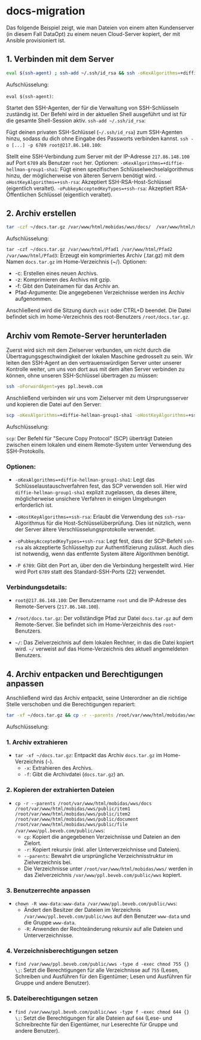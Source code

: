 # docs-migration
Das folgende Beispiel zeigt, wie man Dateien von einem alten Kundenserver (in diesem Fall DataOpt) zu einem neuen Cloud-Server kopiert, der mit Ansible provisioniert ist.
## 1. Verbinden mit dem Server
```bash
eval $(ssh-agent) ; ssh-add ~/.ssh/id_rsa && ssh -oKexAlgorithms=+diffie-hellman-group1-sha1 -oHostKeyAlgorithms=+ssh-rsa -oPubkeyAcceptedKeyTypes=+ssh-rsa -p 6789 root@217.86.148.100
```
Aufschlüsselung:

`eval $(ssh-agent)`:

Startet den SSH-Agenten, der für die Verwaltung von SSH-Schlüsseln zuständig ist. Der Befehl wird in der aktuellen Shell ausgeführt und ist für die gesamte Shell-Session aktiv.
`ssh-add ~/.ssh/id_rsa`:

Fügt deinen privaten SSH-Schlüssel (`~/.ssh/id_rsa`) zum SSH-Agenten hinzu, sodass du dich ohne Eingabe des Passworts verbinden kannst.
`ssh -o [...] -p 6789 root@217.86.148.100`:

Stellt eine SSH-Verbindung zum Server mit der IP-Adresse `217.86.148.100` auf Port `6789` als Benutzer `root` her.
Optionen:
`-oKexAlgorithms=+diffie-hellman-group1-sha1`: Fügt einen spezifischen Schlüsselwechselalgorithmus hinzu, der möglicherweise von älteren Servern benötigt wird.
`-oHostKeyAlgorithms=+ssh-rsa`: Akzeptiert SSH-RSA-Host-Schlüssel (eigentlich veraltet).
`-oPubkeyAcceptedKeyTypes=+ssh-rsa`: Akzeptiert RSA-Öffentlichen Schlüssel (eigentlich veraltet).
## 2. Archiv erstellen
```bash
tar -czf ~/docs.tar.gz /var/www/html/mobidas/wws/docs/  /var/www/html/mobidas/wws/public/document/ /var/www/html/mobidas/wws/public/file/ /var/www/html/mobidas/wws/public/item1/ /var/www/html/mobidas/wws/public/item2
```
Aufschlüsselung:

`tar -czf ~/docs.tar.gz /var/www/html/Pfad1 /var/www/html/Pfad2 /var/www/html/Pfad3`:
Erzeugt ein komprimiertes Archiv (.tar.gz) mit dem Namen `docs.tar.gz` im Home-Verzeichnis (~/).
Optionen:
- -c: Erstellen eines neuen Archivs.
- -z: Komprimieren des Archivs mit gzip.
- -f: Gibt den Dateinamen für das Archiv an.
- Pfad-Argumente: Die angegebenen Verzeichnisse werden ins Archiv aufgenommen.

Anschließend wird die Sitzung durch `exit` oder CTRL+D beendet. Die Datei befindet sich im home-Verzeichnis des root-Benutzers `/root/docs.tar.gz`.

## Archiv vom Remote-Server herunterladen
Zuerst wird sich mit dem Zielserver verbunden, um nicht durch die Übertragungsgeschwindigkeit der lokalen Maschine gedrosselt zu sein. Wir leiten den SSH-Agent an den vertrauenswürdigen Server unter unserer Kontrolle weiter, um uns von dort aus mit dem alten Server verbinden zu können, ohne unseren SSH-Schlüssel übertragen zu müssen:
```bash
ssh -oForwardAgent=yes ppl.beveb.com
```
Anschließend verbinden wir uns vom Zielserver mit dem Ursprungsserver und kopieren die Datei auf den Server:
```bash
scp -oKexAlgorithms=+diffie-hellman-group1-sha1 -oHostKeyAlgorithms=+ssh-rsa -oPubkeyAcceptedKeyTypes=+ssh-rsa -P 6789 root@217.86.148.100:/root/docs.tar.gz ~/
```

Aufschlüsselung:

`scp`: Der Befehl für "Secure Copy Protocol" (SCP) überträgt Dateien zwischen einem lokalen und einem Remote-System unter Verwendung des SSH-Protokolls.

### Optionen:

- `-oKexAlgorithms=+diffie-hellman-group1-sha1`: 
  Legt das Schlüsselaustauschverfahren fest, das SCP verwenden soll. Hier wird `diffie-hellman-group1-sha1` explizit zugelassen, da dieses ältere, möglicherweise unsichere Verfahren in einigen Umgebungen erforderlich ist.

- `-oHostKeyAlgorithms=+ssh-rsa`: 
  Erlaubt die Verwendung des `ssh-rsa`-Algorithmus für die Host-Schlüsselüberprüfung. Dies ist nützlich, wenn der Server ältere Verschlüsselungsprotokolle verwendet.

- `-oPubkeyAcceptedKeyTypes=+ssh-rsa`: 
  Legt fest, dass der SCP-Befehl `ssh-rsa` als akzeptierte Schlüsseltyp zur Authentifizierung zulässt. Auch dies ist notwendig, wenn das entfernte System ältere Algorithmen benötigt.

- `-P 6789`: 
  Gibt den Port an, über den die Verbindung hergestellt wird. Hier wird Port `6789` statt des Standard-SSH-Ports (22) verwendet.

### Verbindungsdetails:

- `root@217.86.148.100`: 
  Der Benutzername `root` und die IP-Adresse des Remote-Servers (`217.86.148.100`).

- `/root/docs.tar.gz`: 
  Der vollständige Pfad zur Datei `docs.tar.gz` auf dem Remote-Server. Sie befindet sich im Home-Verzeichnis des `root`-Benutzers.

- `~/`: 
  Das Zielverzeichnis auf dem lokalen Rechner, in das die Datei kopiert wird. `~/` verweist auf das Home-Verzeichnis des aktuell angemeldeten Benutzers.

## 4. Archiv entpacken und Berechtigungen anpassen
Anschließend wird das Archiv entpackt, seine Unterordner an die richtige Stelle verschoben und die Berechtigungen repariert:
```bash
tar -xf ~/docs.tar.gz && cp -r --parents /root/var/www/html/mobidas/wws/docs /root/var/www/html/mobidas/wws/public/item1 /root/var/www/html/mobidas/wws/public/item2 /root/var/www/html/mobidas/wws/public/document /root/var/www/html/mobidas/wws/public/file /var/www/ppl.beveb.com/public/wws && chown -R www-data:www-data /var/www/ppl.beveb.com/public/wws && find /var/www/ppl.beveb.com/public/wws -type f -exec chmod 644 {} \;
```

Aufschlüsselung:

### 1. Archiv extrahieren
- `tar -xf ~/docs.tar.gz`: Entpackt das Archiv `docs.tar.gz` im Home-Verzeichnis (`~`).
  - `-x`: Extrahieren des Archivs.
  - `-f`: Gibt die Archivdatei (`docs.tar.gz`) an.

### 2. Kopieren der extrahierten Dateien
- `cp -r --parents /root/var/www/html/mobidas/wws/docs /root/var/www/html/mobidas/wws/public/item1 /root/var/www/html/mobidas/wws/public/item2 /root/var/www/html/mobidas/wws/public/document /root/var/www/html/mobidas/wws/public/file /var/www/ppl.beveb.com/public/wws`:
  - `cp`: Kopiert die angegebenen Verzeichnisse und Dateien an den Zielort.
  - `-r`: Kopiert rekursiv (inkl. aller Unterverzeichnisse und Dateien).
  - `--parents`: Bewahrt die ursprüngliche Verzeichnisstruktur im Zielverzeichnis bei.
  - Die Verzeichnisse unter `/root/var/www/html/mobidas/wws/` werden in das Zielverzeichnis `/var/www/ppl.beveb.com/public/wws` kopiert.

### 3. Benutzerrechte anpassen
- `chown -R www-data:www-data /var/www/ppl.beveb.com/public/wws`: 
  - Ändert den Besitzer der Dateien im Verzeichnis `/var/www/ppl.beveb.com/public/wws` auf den Benutzer `www-data` und die Gruppe `www-data`.
  - `-R`: Anwenden der Rechteänderung rekursiv auf alle Dateien und Unterverzeichnisse.

### 4. Verzeichnisberechtigungen setzen
- `find /var/www/ppl.beveb.com/public/wws -type d -exec chmod 755 {} \;`: Setzt die Berechtigungen für alle Verzeichnisse auf `755` (Lesen, Schreiben und Ausführen für den Eigentümer; Lesen und Ausführen für Gruppe und andere Benutzer).
### 5. Dateiberechtigungen setzen
- `find /var/www/ppl.beveb.com/public/wws -type f -exec chmod 644 {} \;`: Setzt die Berechtigungen für alle Dateien auf `644` (Lese- und Schreibrechte für den Eigentümer, nur Leserechte für Gruppe und andere Benutzer).
